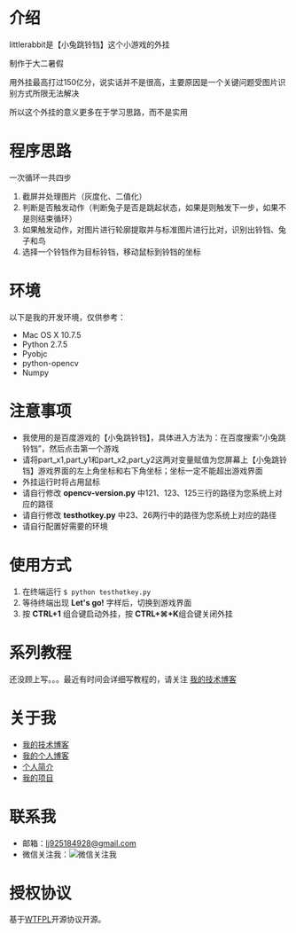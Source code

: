 介绍
============
littlerabbit是【小兔跳铃铛】这个小游戏的外挂

制作于大二暑假

用外挂最高打过150亿分，说实话并不是很高，主要原因是一个关键问题受图片识别方式所限无法解决

所以这个外挂的意义更多在于学习思路，而不是实用


程序思路
============
一次循环一共四步

1. 截屏并处理图片（灰度化、二值化）
2. 判断是否触发动作（判断兔子是否是跳起状态，如果是则触发下一步，如果不是则结束循环）
3. 如果触发动作，对图片进行轮廓提取并与标准图片进行比对，识别出铃铛、兔子和鸟
4. 选择一个铃铛作为目标铃铛，移动鼠标到铃铛的坐标

环境
============
以下是我的开发环境，仅供参考：
* Mac OS X 10.7.5
* Python 2.7.5
* Pyobjc
* python-opencv
* Numpy

注意事项
============
* 我使用的是百度游戏的【小兔跳铃铛】，具体进入方法为：在百度搜索“小兔跳铃铛”，然后点击第一个游戏
* 请将part_x1,part_y1和part_x2,part_y2这两对变量赋值为您屏幕上【小兔跳铃铛】游戏界面的左上角坐标和右下角坐标；坐标一定不能超出游戏界面
* 外挂运行时将占用鼠标
* 请自行修改 **opencv-version.py** 中121、123、125三行的路径为您系统上对应的路径
* 请自行修改 **testhotkey.py** 中23、26两行中的路径为您系统上对应的路径
* 请自行配置好需要的环境

使用方式
============
1. 在终端运行 `$ python testhotkey.py`
2. 等待终端出现 **Let's go!** 字样后，切换到游戏界面
3. 按 **CTRL+1** 组合键启动外挂，按 **CTRL+⌘+K**组合键关闭外挂

系列教程
============
还没顾上写。。。最近有时间会详细写教程的，请关注 [我的技术博客](http://www.cnblogs.com/numbbbbb/)

关于我
============
* [我的技术博客](http://www.cnblogs.com/numbbbbb/)
* [我的个人博客](http://for-never.name)
* [个人简介](http://for-never.name/?page_id=2)
* [我的项目](http://for-never.name/?page_id=11)

联系我
============
* 邮箱：lj925184928@gmail.com
* 微信关注我：![微信关注我](http://images.cnblogs.com/cnblogs_com/numbbbbb/512440/o_qrcode_for_gh_c5b8e57da986_430.jpg)

授权协议
============
基于[WTFPL](http://en.wikipedia.org/wiki/WTFPL)开源协议开源。
